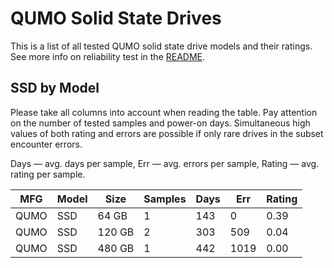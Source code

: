 QUMO Solid State Drives
=======================

This is a list of all tested QUMO solid state drive models and their ratings. See
more info on reliability test in the [README](https://github.com/linuxhw/SMART).

SSD by Model
------------

Please take all columns into account when reading the table. Pay attention on the
number of tested samples and power-on days. Simultaneous high values of both rating
and errors are possible if only rare drives in the subset encounter errors.

Days   — avg. days per sample,
Err    — avg. errors per sample,
Rating — avg. rating per sample.

| MFG       | Model              | Size   | Samples | Days  | Err   | Rating |
|-----------|--------------------|--------|---------|-------|-------|--------|
| QUMO      | SSD                | 64 GB  | 1       | 143   | 0     | 0.39   |
| QUMO      | SSD                | 120 GB | 2       | 303   | 509   | 0.04   |
| QUMO      | SSD                | 480 GB | 1       | 442   | 1019  | 0.00   |
